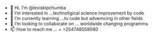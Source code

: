 - 👋 Hi, I’m @leviskipchumba
- 👀 I’m interested in ...technoligical science improvement by code
- 🌱 I’m currently learning ...to code but adverncing in other fields
- 💞️ I’m looking to collaborate on ... worldwide changing programms
- 📫 How to reach me ... = +254748058080

<!---
leviskipchumba/leviskipchumba is a ✨ special ✨ repository because its `README.md` (this file) appears on your GitHub profile.
You can click the Preview link to take a look at your changes.
--->
